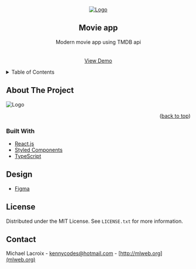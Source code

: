 <!-- PROJECT LOGO -->
<br />
<div align="center">
  <a href="http://mlweb.org">
    <img src="https://user-images.githubusercontent.com/57301242/171293021-fd044fac-898a-44bd-a3bb-16c932fcd38b.png" alt="Logo" >
  </a>

<h2 align="center">Movie app</h2>

  <p align="center">
    Modern movie app using TMDB api
    <br />
    <br />
    <br />
    <a href="https://mlcoding111.github.io/modern-movie/" target="_blank">View Demo</a>
  </p>
</div>

<!-- TABLE OF CONTENTS -->
<details>
  <summary>Table of Contents</summary>
  <ol>
    <li>
      <a href="#about-the-project">About The Project</a>
      <ul>
        <li><a href="#built-with">Built With</a></li>
      </ul>
    </li>
    <li><a href="#license">License</a></li>
    <li><a href="#contact">Contact</a></li>
  </ol>
</details>



<!-- ABOUT THE PROJECT -->
## About The Project


<img src="https://puu.sh/J3atr/3fb805ef57.jpg" alt="Logo" >
<p align="right">(<a href="#top">back to top</a>)</p>



### Built With

* [React.js](https://reactjs.org/)
* [Styled Components](https://styled-components.com/)
* [TypeScript](https://www.typescriptlang.org/)


<!-- DESING -->
## Design

- [Figma](https://www.figma.com/file/mWkhuaHOi3vpvDMvIwtKdU/Untitled?node-id=208%3A12)





<!-- LICENSE -->
## License

Distributed under the MIT License. See `LICENSE.txt` for more information.


<!-- CONTACT -->
## Contact

Michael Lacroix - kennycodes@hotmail.com - [http://mlweb.org](mlweb.org)

<!-- <p align="right">(<a href="#top">back to top</a>)</p> -->


<!-- MARKDOWN LINKS & IMAGES -->
<!-- https://www.markdownguide.org/basic-syntax/#reference-style-links -->
[contributors-shield]: https://img.shields.io/github/contributors/github_username/repo_name.svg?style=for-the-badge
[contributors-url]: https://github.com/github_username/repo_name/graphs/contributors
[forks-shield]: https://img.shields.io/github/forks/github_username/repo_name.svg?style=for-the-badge
[forks-url]: https://github.com/github_username/repo_name/network/members
[stars-shield]: https://img.shields.io/github/stars/github_username/repo_name.svg?style=for-the-badge
[stars-url]: https://github.com/github_username/repo_name/stargazers
[issues-shield]: https://img.shields.io/github/issues/github_username/repo_name.svg?style=for-the-badge
[issues-url]: https://github.com/github_username/repo_name/issues
[license-shield]: https://img.shields.io/github/license/github_username/repo_name.svg?style=for-the-badge
[license-url]: https://github.com/github_username/repo_name/blob/master/LICENSE.txt
[linkedin-shield]: https://img.shields.io/badge/-LinkedIn-black.svg?style=for-the-badge&logo=linkedin&colorB=555
[linkedin-url]: https://linkedin.com/in/linkedin_username
[product-screenshot]: images/screenshot.png
